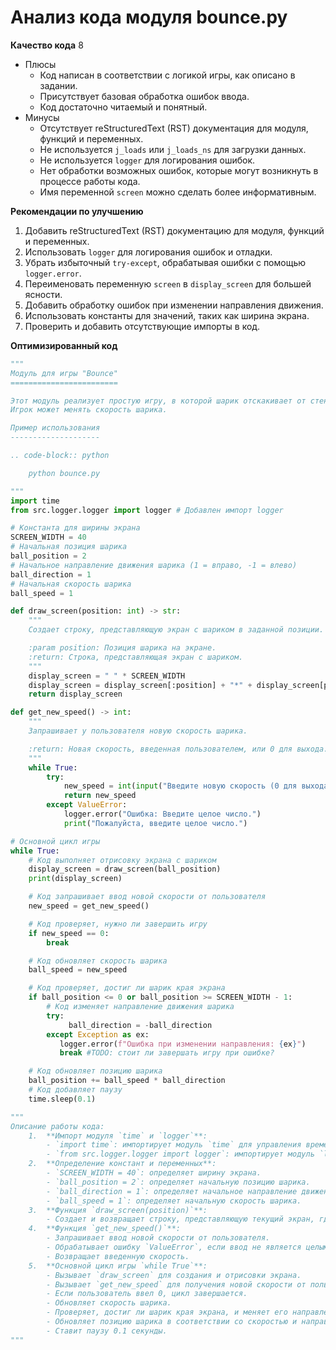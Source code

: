 # Анализ кода модуля bounce.py

**Качество кода**
8
-  Плюсы
    - Код написан в соответствии с логикой игры, как описано в задании.
    - Присутствует базовая обработка ошибок ввода.
    - Код достаточно читаемый и понятный.
-  Минусы
    - Отсутствует reStructuredText (RST) документация для модуля, функций и переменных.
    - Не используется `j_loads` или `j_loads_ns` для загрузки данных.
    - Не используется `logger` для логирования ошибок.
    - Нет обработки возможных ошибок, которые могут возникнуть в процессе работы кода.
    - Имя переменной `screen` можно сделать более информативным.

**Рекомендации по улучшению**

1.  Добавить reStructuredText (RST) документацию для модуля, функций и переменных.
2.  Использовать `logger` для логирования ошибок и отладки.
3.  Убрать избыточный `try-except`, обрабатывая ошибки с помощью `logger.error`.
4.  Переименовать переменную `screen` в `display_screen` для большей ясности.
5.  Добавить обработку ошибок при изменении направления движения.
6.  Использовать константы для значений, таких как ширина экрана.
7.  Проверить и добавить отсутствующие импорты в код.

**Оптимизированный код**

```python
"""
Модуль для игры "Bounce"
========================

Этот модуль реализует простую игру, в которой шарик отскакивает от стенок экрана.
Игрок может менять скорость шарика.

Пример использования
--------------------

.. code-block:: python

    python bounce.py

"""
import time
from src.logger.logger import logger # Добавлен импорт logger

# Константа для ширины экрана
SCREEN_WIDTH = 40
# Начальная позиция шарика
ball_position = 2
# Начальное направление движения шарика (1 = вправо, -1 = влево)
ball_direction = 1
# Начальная скорость шарика
ball_speed = 1

def draw_screen(position: int) -> str:
    """
    Создает строку, представляющую экран с шариком в заданной позиции.

    :param position: Позиция шарика на экране.
    :return: Строка, представляющая экран с шариком.
    """
    display_screen = " " * SCREEN_WIDTH
    display_screen = display_screen[:position] + "*" + display_screen[position + 1:]
    return display_screen

def get_new_speed() -> int:
    """
    Запрашивает у пользователя новую скорость шарика.

    :return: Новая скорость, введенная пользователем, или 0 для выхода.
    """
    while True:
        try:
            new_speed = int(input("Введите новую скорость (0 для выхода): "))
            return new_speed
        except ValueError:
            logger.error("Ошибка: Введите целое число.")
            print("Пожалуйста, введите целое число.")

# Основной цикл игры
while True:
    # Код выполняет отрисовку экрана с шариком
    display_screen = draw_screen(ball_position)
    print(display_screen)

    # Код запрашивает ввод новой скорости от пользователя
    new_speed = get_new_speed()

    # Код проверяет, нужно ли завершить игру
    if new_speed == 0:
        break

    # Код обновляет скорость шарика
    ball_speed = new_speed

    # Код проверяет, достиг ли шарик края экрана
    if ball_position <= 0 or ball_position >= SCREEN_WIDTH - 1:
        # Код изменяет направление движения шарика
        try:
             ball_direction = -ball_direction
        except Exception as ex:
           logger.error(f"Ошибка при изменении направления: {ex}")
           break #TODO: стоит ли завершать игру при ошибке?

    # Код обновляет позицию шарика
    ball_position += ball_speed * ball_direction
    # Код добавляет паузу
    time.sleep(0.1)

"""
Описание работы кода:
    1.  **Импорт модуля `time` и `logger`**:
        - `import time`: импортирует модуль `time` для управления временем в игре.
        - `from src.logger.logger import logger`: импортирует модуль `logger` для логирования ошибок.
    2.  **Определение констант и переменных**:
        - `SCREEN_WIDTH = 40`: определяет ширину экрана.
        - `ball_position = 2`: определяет начальную позицию шарика.
        - `ball_direction = 1`: определяет начальное направление движения шарика.
        - `ball_speed = 1`: определяет начальную скорость шарика.
    3.  **Функция `draw_screen(position)`**:
        - Создает и возвращает строку, представляющую текущий экран, где '*' отмечает позицию шарика.
    4.  **Функция `get_new_speed()`**:
        - Запрашивает ввод новой скорости от пользователя.
        - Обрабатывает ошибку `ValueError`, если ввод не является целым числом.
        - Возвращает введенную скорость.
    5.  **Основной цикл игры `while True`**:
        - Вызывает `draw_screen` для создания и отрисовки экрана.
        - Вызывает `get_new_speed` для получения новой скорости от пользователя.
        - Если пользователь ввел 0, цикл завершается.
        - Обновляет скорость шарика.
        - Проверяет, достиг ли шарик края экрана, и меняет его направление, если это так.
        - Обновляет позицию шарика в соответствии со скоростью и направлением.
        - Ставит паузу 0.1 секунды.
"""
